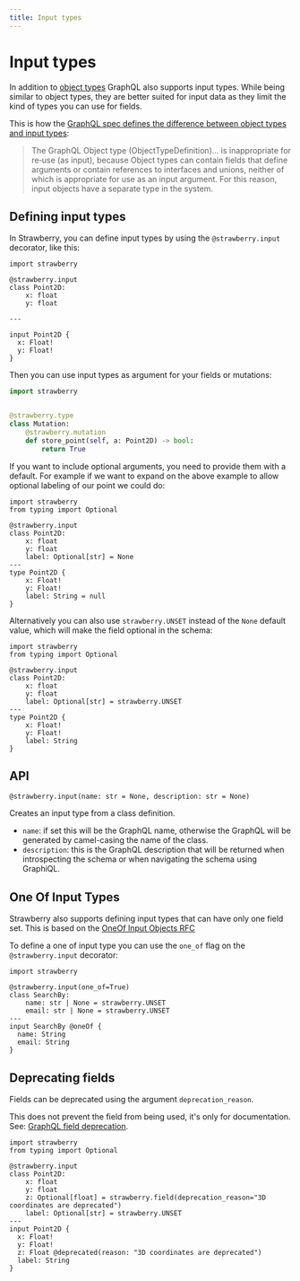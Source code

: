 ```yaml
---
title: Input types
---
```


# Input types

In addition to [object types](./object-types) GraphQL also supports input types.
While being similar to object types, they are better suited for input data as
they limit the kind of types you can use for fields.

This is how the
[GraphQL spec defines the difference between object types and input types](https://spec.graphql.org/June2018/#sec-Input-Objects):

> The GraphQL Object type (ObjectTypeDefinition)... is inappropriate for re‐use
> (as input), because Object types can contain fields that define arguments or
> contain references to interfaces and unions, neither of which is appropriate
> for use as an input argument. For this reason, input objects have a separate
> type in the system.

## Defining input types

In Strawberry, you can define input types by using the `@strawberry.input`
decorator, like this:

```python+schema
import strawberry

@strawberry.input
class Point2D:
    x: float
    y: float

---

input Point2D {
  x: Float!
  y: Float!
}
```

Then you can use input types as argument for your fields or mutations:

```python
import strawberry


@strawberry.type
class Mutation:
    @strawberry.mutation
    def store_point(self, a: Point2D) -> bool:
        return True
```

If you want to include optional arguments, you need to provide them with a
default. For example if we want to expand on the above example to allow optional
labeling of our point we could do:

```python+schema
import strawberry
from typing import Optional

@strawberry.input
class Point2D:
    x: float
    y: float
    label: Optional[str] = None
---
type Point2D {
    x: Float!
    y: Float!
    label: String = null
}
```

Alternatively you can also use `strawberry.UNSET` instead of the `None` default
value, which will make the field optional in the schema:

```python+schema
import strawberry
from typing import Optional

@strawberry.input
class Point2D:
    x: float
    y: float
    label: Optional[str] = strawberry.UNSET
---
type Point2D {
    x: Float!
    y: Float!
    label: String
}
```

## API

`@strawberry.input(name: str = None, description: str = None)`

Creates an input type from a class definition.

- `name`: if set this will be the GraphQL name, otherwise the GraphQL will be
  generated by camel-casing the name of the class.
- `description`: this is the GraphQL description that will be returned when
  introspecting the schema or when navigating the schema using GraphiQL.

## One Of Input Types

Strawberry also supports defining input types that can have only one field set.
This is based on the
[OneOf Input Objects RFC](https://github.com/graphql/graphql-spec/pull/825)

To define a one of input type you can use the `one_of` flag on the
`@strawberry.input` decorator:

```python+schema
import strawberry

@strawberry.input(one_of=True)
class SearchBy:
    name: str | None = strawberry.UNSET
    email: str | None = strawberry.UNSET
---
input SearchBy @oneOf {
  name: String
  email: String
}
```

## Deprecating fields

Fields can be deprecated using the argument `deprecation_reason`.

<Note>

This does not prevent the field from being used, it's only for documentation.
See:
[GraphQL field deprecation](https://spec.graphql.org/June2018/#sec-Field-Deprecation).

</Note>

```python+schema
import strawberry
from typing import Optional

@strawberry.input
class Point2D:
    x: float
    y: float
    z: Optional[float] = strawberry.field(deprecation_reason="3D coordinates are deprecated")
    label: Optional[str] = strawberry.UNSET
---
input Point2D {
  x: Float!
  y: Float!
  z: Float @deprecated(reason: "3D coordinates are deprecated")
  label: String
}
```
